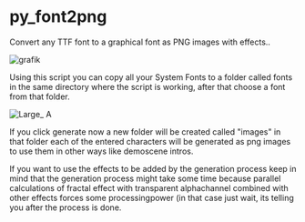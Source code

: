 # py_font2png
Convert any TTF font to a graphical font as PNG images with effects..

![grafik](https://github.com/user-attachments/assets/fd1189a6-837c-4d67-9d26-297d0cffafe7)

Using this script you can copy all your System Fonts to a folder called fonts in the same
directory where the script is working, after that choose a font from that folder.

![Large_ A](https://github.com/user-attachments/assets/3bb28e87-b5aa-46a5-b77d-08e7a2a3af16)

If you click generate now a new folder will be created called "images" in that folder each
of the entered characters will be generated as png images to use them in other ways like
demoscene intros.

If you want to use the effects to be added by the generation process keep in mind that the
generation process might take some time because parallel calculations of fractal effect with
transparent alphachannel combined with other effects forces some processingpower (in that
case just wait, its telling you after the process is done.

